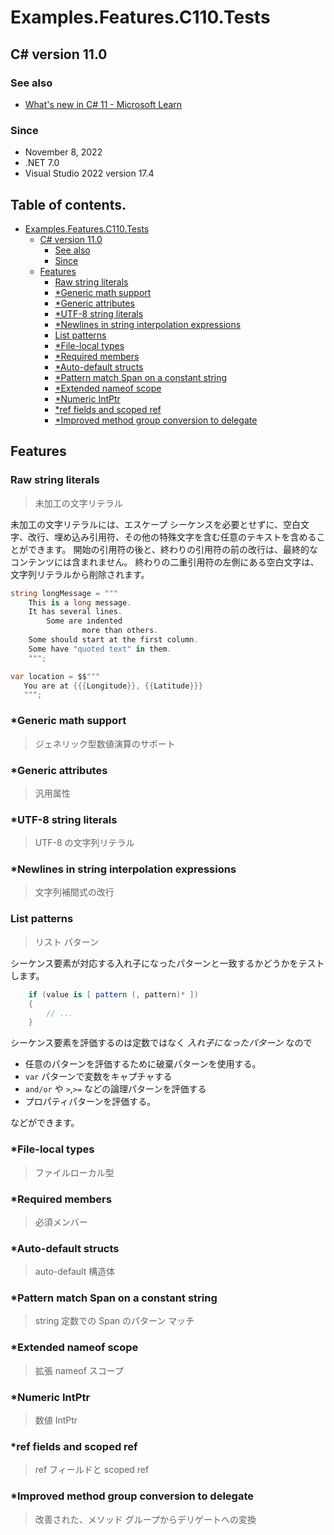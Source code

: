 # Examples.Features.C110.Tests

## C# version 11.0

### See also

* [What's new in C# 11 - Microsoft Learn](https://learn.microsoft.com/ja-jp/dotnet/csharp/whats-new/csharp-11)

### Since

- November 8, 2022
- .NET 7.0
- Visual Studio 2022 version 17.4


## Table of contents. <!-- omit in toc -->

- [Examples.Features.C110.Tests](#examplesfeaturesc110tests)
  - [C# version 11.0](#c-version-110)
    - [See also](#see-also)
    - [Since](#since)
  - [Features](#features)
    - [Raw string literals](#raw-string-literals)
    - [\*Generic math support](#generic-math-support)
    - [\*Generic attributes](#generic-attributes)
    - [\*UTF-8 string literals](#utf-8-string-literals)
    - [\*Newlines in string interpolation expressions](#newlines-in-string-interpolation-expressions)
    - [List patterns](#list-patterns)
    - [\*File-local types](#file-local-types)
    - [\*Required members](#required-members)
    - [\*Auto-default structs](#auto-default-structs)
    - [\*Pattern match Span on a constant string](#pattern-match-span-on-a-constant-string)
    - [\*Extended nameof scope](#extended-nameof-scope)
    - [\*Numeric IntPtr](#numeric-intptr)
    - [\*ref fields and scoped ref](#ref-fields-and-scoped-ref)
    - [\*Improved method group conversion to delegate](#improved-method-group-conversion-to-delegate)

## Features

### Raw string literals

> 未加工の文字リテラル

未加工の文字リテラルには、エスケープ シーケンスを必要とせずに、空白文字、改行、埋め込み引用符、その他の特殊文字を含む任意のテキストを含めることができます。 
開始の引用符の後と、終わりの引用符の前の改行は、最終的なコンテンツには含まれません。
終わりの二重引用符の左側にある空白文字は、文字列リテラルから削除されます。

```cs
string longMessage = """
    This is a long message.
    It has several lines.
        Some are indented
                more than others.
    Some should start at the first column.
    Some have "quoted text" in them.
    """;

var location = $$"""
   You are at {{{Longitude}}, {{Latitude}}}
   """;
```

### *Generic math support

> ジェネリック型数値演算のサポート

### *Generic attributes

> 汎用属性

### *UTF-8 string literals

> UTF-8 の文字列リテラル

### *Newlines in string interpolation expressions

> 文字列補間式の改行

### List patterns

> リスト パターン

シーケンス要素が対応する入れ子になったパターンと一致するかどうかをテストします。

```cs
    if (value is [ pattern (, pattern)* ])
    {
        // ...
    }
```

シーケンス要素を評価するのは定数ではなく *入れ子になったパターン* なので

- 任意のパターンを評価するために破棄パターンを使用する。
- `var` パターンで変数をキャプチャする
- `and/or` や `>`,`>=` などの論理パターンを評価する
- プロパティパターンを評価する。

などができます。

### *File-local types

> ファイルローカル型

### *Required members

> 必須メンバー

### *Auto-default structs

> auto-default 構造体

### *Pattern match Span<char> on a constant string

> string 定数での Span<char> のパターン マッチ

### *Extended nameof scope

> 拡張 nameof スコープ

### *Numeric IntPtr

> 数値 IntPtr

### *ref fields and scoped ref

> ref フィールドと scoped ref

### *Improved method group conversion to delegate

> 改善された、メソッド グループからデリゲートへの変換
